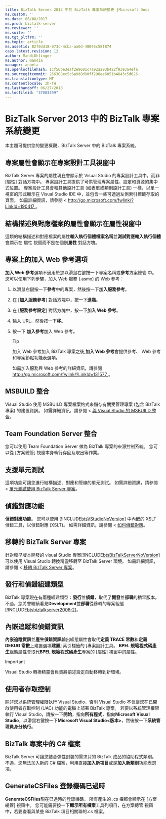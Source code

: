 ```yaml
---
title: BizTalk Server 2013 中的 BizTalk 專案系統變更 |Microsoft Docs
ms.custom: ''
ms.date: 06/08/2017
ms.prod: biztalk-server
ms.reviewer: ''
ms.suite: ''
ms.tgt_pltfrm: ''
ms.topic: article
ms.assetid: 82f0dd18-073c-4cba-aa0d-48076c58f874
caps.latest.revision: 12
author: MandiOhlinger
ms.author: mandia
manager: anneta
ms.openlocfilehash: 1cf56be3eaf2e9601c7a92a293b422f9393a4efa
ms.sourcegitcommit: 266308ec5c6a9d8d80ff298ee6051b4843c5d626
ms.translationtype: MT
ms.contentlocale: zh-TW
ms.lasthandoff: 06/27/2018
ms.locfileid: "37003399"
---
```

# <a name="changes-to-biztalk-project-system-in-biztalk-server-2013"></a>BizTalk Server 2013 中的 BizTalk 專案系統變更
本主題可提供您的變更概觀，BizTalk Server 中的 BizTalk 專案系統。  
  
## <a name="project-properties-are-displayed-in-project-designer-window"></a>專案屬性會顯示在專案設計工具視窗中  
 BizTalk Server 專案的屬性現在會顯示於 Visual Studio 的專案設計工具中，而非 [屬性] 對話方塊中。 專案設計工具提供了可供管理專案屬性、設定和資源的集中式位置。 專案設計工具會和其他設計工具 (如表單或類別設計工具) 一樣，以單一視窗的形式顯示在 Visual Studio IDE 中，並包含一些可透過左側索引標籤存取的頁面。 如需詳細資訊，請參閱 < [ http://go.microsoft.com/fwlink/?LinkId=190417 ](http://go.microsoft.com/fwlink/?LinkId=190417)。  
  
## <a name="properties-for-schema-and-map-files-are-displayed-in-properties-window"></a>結構描述與對應檔案的屬性會顯示在屬性視窗中  
 這類的結構描述和對應檔案的屬性**輸入執行個體檔案名稱**並**測試對應輸入執行個體**會顯示在 屬性 視窗而不是在個別**屬性**  對話方塊。  
  
## <a name="add-web-reference-option-on-projects"></a>專案上的加入 Web 參考選項  
 **加入 Web 參考**選項不適用於您以滑鼠右鍵按一下專案名稱或**參考**方案總管 中。 您可以使用下列步驟，加入 Web 服務 (.asmx) 的 Web 參考︰  
  
1. 以滑鼠右鍵按一下**參考**中的專案，然後按一下**加入服務參考**。  
  
2. 在 [**加入服務參考**] 對話方塊中，按一下**進階**。  
  
3. 在 [**服務參考設定**] 對話方塊中，按一下**加入 Web 參考**。  
  
4. 輸入 URL，然後按一下**移**。  
  
5. 按一下 **加入參考**加入 Web 參考。  
  
   > [!TIP]
   >  加入 Web 參考加入 BizTalk 專案之後,**加入 Web 參考**會提供參考、 Web 參考和專案節點功能表選項。  
  
   如需加入服務與 Web 參考的詳細資訊，請參閱[ http://go.microsoft.com/fwlink/?LinkId=131577 ](http://go.microsoft.com/fwlink/?LinkId=131577)。  
  
## <a name="msbuild-integration"></a>MSBUILD 整合  
 Visual Studio 使用 MSBUILD 專案檔案格式來儲存有關受管理專案 (包含 BizTalk 專案) 的建置資訊。 如需詳細資訊，請參閱 <<c0> [ 與 Visual Studio 的 MSBUILD 整合](../core/msbuild-integration-with-visual-studio.md)。  
  
## <a name="team-foundation-server-integration"></a>Team Foundation Server 整合  
 您可以使用 Team Foundation Server 做為 BizTalk 專案的來源控制系統。 您可以從 [方案總管] 視窗本身執行存回及取出等作業。  
  
## <a name="support-for-unit-testing"></a>支援單元測試  
 這項功能可讓您進行結構描述、對應和管線的單元測試。 如需詳細資訊，請參閱 <<c0> [ 單元測試使用 BizTalk Server 專案](../core/unit-testing-with-biztalk-server-projects.md)。  
  
## <a name="debug-map-feature"></a>偵錯對應功能  
 **偵錯對應功能**。 您可以使用 [!INCLUDE[btsVStudioNoVersion](../includes/btsvstudionoversion-md.md)] 中內嵌的 XSLT 偵錯工具，以偵錯對應 (XSLT)。 如需詳細資訊，請參閱 <<c0> [ 如何偵錯對應](../core/how-to-debug-maps.md)。  
  
## <a name="migrating-biztalk-server-projects"></a>移轉的 BizTalk Server 專案  
 針對較早版本開發的 visual Studio 專案[!INCLUDE[btsBizTalkServerNoVersion](../includes/btsbiztalkservernoversion-md.md)]可以使用 Visual Studio 轉換精靈移轉至 BizTalk Server 環境。 如需詳細資訊，請參閱 <<c0> [ 移轉 BizTalk Server 專案](../core/migrating-a-biztalk-server-project.md)。  
  
## <a name="release-and-debug-build-types"></a>發行和偵錯組建類型  
 BizTalk 專案現在有兩種組建類型：**發行**並**偵錯**，取代了**開發**並**部署**的稍早版本。 不過，您將會繼續看見**Development**並**部署**從移轉的專案組態[!INCLUDE[btsbiztalkserver2006r2](../includes/btsbiztalkserver2006r2-md.md)]。  
  
## <a name="embedding-tracking-and-debugging-information"></a>內嵌追蹤和偵錯資訊  
 **內嵌追蹤資訊**並**產生偵錯資訊**輸出組態屬性會取代**定義 TRACE 常數**和**定義 DEBUG 常數**上建置選項**建置**] 索引標籤的 [專案設計工具。 **BPEL 規範程式碼產生**組態屬性會取代**BPEL 規範程式碼產生**專案的 [屬性] 視窗中的屬性。  
  
> [!IMPORTANT]
>  Visual Studio 轉換精靈會負責將前述設定自動移轉到新環境。  
  
## <a name="user-access-control"></a>使用者存取控制  
 除非您以系統管理權限執行 Visual Studio，否則 Visual Studio 不會讓您在已開啟使用者存取控制 (UAC) 功能的電腦上部署 BizTalk 專案。 若要以系統管理權限執行 Visual Studio，請按一下**開始**，指向**所有程式**，指向**Microsoft Visual Studio**，以滑鼠右鍵按一下**Microsoft Visual Studio\<版本\>**，然後按一下**系統管理員身分執行**。  
  
## <a name="c-files-in-a-biztalk-project"></a>BizTalk 專案中的 C# 檔案  
 BizTalk Server 可讓您結合彈性封裝的需求只的 BizTalk 成品的協助程式類別。  不過，您無法加入新的 C# 檔案，利用直接**加入新項目**或是**加入新類別**功能表選項。  
  
## <a name="generatecsfiles-registry-key-is-obsolete"></a>GenerateCSFiles 登錄機碼已過時  
 **GenerateCSFiles**現在已過時的登錄機碼。 所有產生的 .cs 檔都會顯示在 [方案總管] 視窗中。 您可能需要按一下**顯示所有檔案**工具列項目，在方案總管 視窗中，若要查看與某些 BizTalk 項目相關聯的.cs 檔案。
